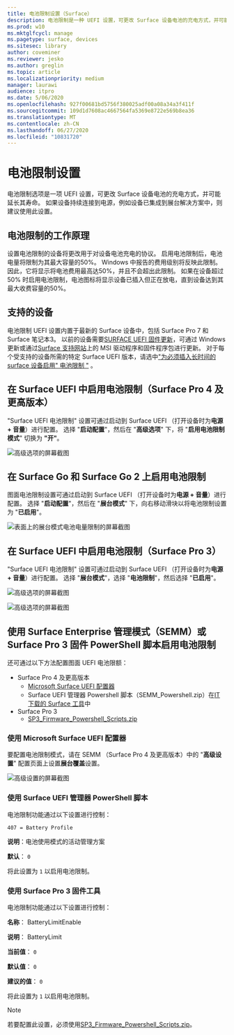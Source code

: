 ```yaml
---
title: 电池限制设置（Surface）
description: 电池限制是一种 UEFI 设置，可更改 Surface 设备电池的充电方式，并可能延长其寿命。
ms.prod: w10
ms.mktglfcycl: manage
ms.pagetype: surface, devices
ms.sitesec: library
author: coveminer
ms.reviewer: jesko
ms.author: greglin
ms.topic: article
ms.localizationpriority: medium
manager: laurawi
audience: itpro
ms.date: 5/06/2020
ms.openlocfilehash: 927f00681bd5756f380025adf00a08a34a3f411f
ms.sourcegitcommit: 109d1d7608ac4667564fa5369e8722e569b8ea36
ms.translationtype: MT
ms.contentlocale: zh-CN
ms.lasthandoff: 06/27/2020
ms.locfileid: "10831720"
---
```

# 电池限制设置

电池限制选项是一项 UEFI 设置，可更改 Surface 设备电池的充电方式，并可能延长其寿命。 如果设备持续连接到电源，例如设备已集成到展台解决方案中，则建议使用此设置。  

## 电池限制的工作原理

设置电池限制的设备将更改用于对设备电池充电的协议。 启用电池限制后，电池电量将限制为其最大容量的50%。 Windows 中报告的费用级别将反映此限制。 因此，它将显示将电池费用最高达50%，并且不会超出此限制。 如果在设备超过50% 时启用电池限制，电池图标将显示设备已插入但正在放电，直到设备达到其最大收费容量的50%。  

## 支持的设备
电池限制 UEFI 设置内置于最新的 Surface 设备中，包括 Surface Pro 7 和 Surface 笔记本3。 以前的设备需要[SURFACE UEFI 固件更新](manage-surface-driver-and-firmware-updates.md)，可通过 Windows 更新或通过[Surface 支持网站](https://support.microsoft.com/help/4023482/surface-download-drivers-and-firmware-for-surface)上的 MSI 驱动程序和固件程序包进行更新。 对于每个受支持的设备所需的特定 Surface UEFI 版本，请选中["为必须插入长时间的 surface 设备启用" 电池限制 "](https://support.microsoft.com/help/4464941) 。 

## 在 Surface UEFI 中启用电池限制（Surface Pro 4 及更高版本）

"Surface UEFI 电池限制" 设置可通过启动到 Surface UEFI （打开设备时为**电源 + 音量**）进行配置。 选择 "**启动配置**"，然后在 "**高级选项**" 下，将 "**启用电池限制模式**" 切换为 **"开"**。  

![高级选项的屏幕截图](images/enable-bl.png) 

## 在 Surface Go 和 Surface Go 2 上启用电池限制
图面电池限制设置可通过启动到 Surface UEFI （打开设备时为**电源 + 音量**）进行配置。 选择 "**启动配置**"，然后在 "**展台模式**" 下，向右移动滑块以将电池限制设置为 "**已启用**"。  

![表面上的展台模式电池电量限制的屏幕截图](images/go-batterylimit.png) 

## 在 Surface UEFI 中启用电池限制（Surface Pro 3）

"Surface UEFI 电池限制" 设置可通过启动到 Surface UEFI （打开设备时为**电源 + 音量**）进行配置。 选择 "**展台模式**"，选择 "**电池限制**"，然后选择 "**已启用**"。

![高级选项的屏幕截图](images/enable-bl-sp3.png) 

![高级选项的屏幕截图](images/enable-bl-sp3-2.png) 

## 使用 Surface Enterprise 管理模式（SEMM）或 Surface Pro 3 固件 PowerShell 脚本启用电池限制

还可通过以下方法配置图面 UEFI 电池限额：

- Surface Pro 4 及更高版本 
    - [Microsoft Surface UEFI 配置器](https://docs.microsoft.com/surface/surface-enterprise-management-mode)  
    - Surface UEFI 管理器 Powershell 脚本（SEMM_Powershell.zip）在[IT 下载的 Surface 工具](https://www.microsoft.com/download/details.aspx?id=46703)中
- Surface Pro 3 
    - [SP3_Firmware_Powershell_Scripts.zip](https://www.microsoft.com/download/details.aspx?id=46703)

### 使用 Microsoft Surface UEFI 配置器

要配置电池限制模式，请在 SEMM （Surface Pro 4 及更高版本）中的 "**高级设置**" 配置页面上设置**展台覆盖**设置。

![高级设置的屏幕截图](images/semm-bl.png)

### 使用 Surface UEFI 管理器 PowerShell 脚本

电池限制功能通过以下设置进行控制：  

`407 = Battery Profile`

**说明**：电池使用模式的活动管理方案

**默认**：  `0` 

将此设置为 `1` 以启用电池限制。

### 使用 Surface Pro 3 固件工具

电池限制功能通过以下设置进行控制：  

**名称**： BatteryLimitEnable

**说明**： BatteryLimit

**当前值**：  `0` 

**默认值**： `0`

**建议的值**： `0` 

将此设置为 `1` 以启用电池限制。

>[!NOTE]
>若要配置此设置，必须使用[SP3_Firmware_Powershell_Scripts.zip](https://www.microsoft.com/download/details.aspx?id=46703)。 

